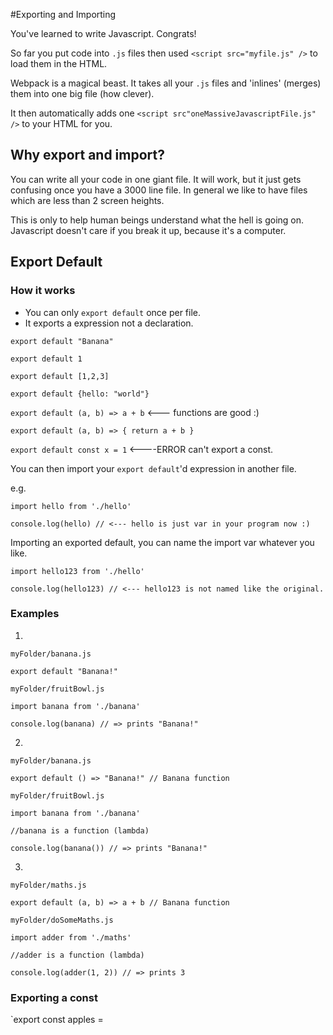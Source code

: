 #Exporting and Importing

You've learned to write Javascript. Congrats!

So far you put code into `.js` files then used `<script src="myfile.js" />` to load them in the HTML.

Webpack is a magical beast. It takes all your `.js` files and 'inlines' (merges) them into one big file (how clever).

It then automatically adds one `<script src"oneMassiveJavascriptFile.js" />` to your HTML for you. 

## Why export and import?

You can write all your code in one giant file. It will work, but it just gets confusing once you have a 3000 line file. In general we like to have files which are less than 2 screen heights.

This is only to help human beings understand what the hell is going on. Javascript doesn't care if you break it up, because it's a computer.

## Export Default

### How it works

* You can only `export default` once per file. 
* It exports a expression not a declaration.


`export default "Banana"`

`export default 1`

`export default [1,2,3]`

`export default {hello: "world"}`

`export default (a, b) => a + b` <--- functions are good :)

`export default (a, b) => { return a + b }`

`export default const x = 1` <----ERROR can't export a const.

You can then import your `export default`'d expression in another file.

e.g. 

```
import hello from './hello'

console.log(hello) // <--- hello is just var in your program now :)
```

Importing an exported default, you can name the import var whatever you like.

```
import hello123 from './hello'

console.log(hello123) // <--- hello123 is not named like the original.
```

### Examples

1.

`myFolder/banana.js`
```
export default "Banana!"
```


`myFolder/fruitBowl.js`
```
import banana from './banana'

console.log(banana) // => prints "Banana!"
```

2.

`myFolder/banana.js`
```
export default () => "Banana!" // Banana function
```


`myFolder/fruitBowl.js`
```
import banana from './banana'

//banana is a function (lambda)

console.log(banana()) // => prints "Banana!"
```

3.

`myFolder/maths.js`
```
export default (a, b) => a + b // Banana function
```


`myFolder/doSomeMaths.js`
```
import adder from './maths'

//adder is a function (lambda)

console.log(adder(1, 2)) // => prints 3
```


### Exporting a const
`export const apples = 
